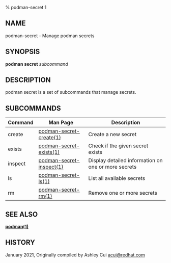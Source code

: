 % podman-secret 1

## NAME

podman\-secret - Manage podman secrets

## SYNOPSIS

**podman secret** _subcommand_

## DESCRIPTION

podman secret is a set of subcommands that manage secrets.

## SUBCOMMANDS

| Command | Man Page                                                           | Description                                         |
| ------- | ------------------------------------------------------------------ | --------------------------------------------------- |
| create  | [podman-secret-create(1)](podman-secret/podman-secret-create.md)   | Create a new secret                                 |
| exists  | [podman-secret-exists(1)](podman-secret/podman-secret-exists.md)   | Check if the given secret exists                    |
| inspect | [podman-secret-inspect(1)](podman-secret/podman-secret-inspect.md) | Display detailed information on one or more secrets |
| ls      | [podman-secret-ls(1)](podman-secret/podman-secret-ls.md)           | List all available secrets                          |
| rm      | [podman-secret-rm(1)](podman-secret/podman-secret-rm.md)           | Remove one or more secrets                          |

## SEE ALSO

**[podman(1)](podman.md)**

## HISTORY

January 2021, Originally compiled by Ashley Cui <acui@redhat.com>

